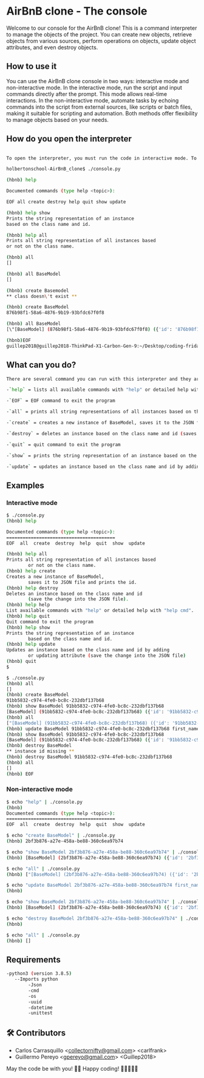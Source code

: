 # AirBnB clone - The console

Welcome to our console for the AirBnB clone! This is a command interpreter to manage the objects of the project. You can create new objects, retrieve objects from various sources, perform operations on objects, update object attributes, and even destroy objects.

## How to use it

You can use the AirBnB clone console in two ways: interactive mode and non-interactive mode. In the interactive mode, run the script and input commands directly after the prompt. This mode allows real-time interactions. In the non-interactive mode, automate tasks by echoing commands into the script from external sources, like scripts or batch files, making it suitable for scripting and automation. Both methods offer flexibility to manage objects based on your needs.

## How do you open the interpreter

```bash

To open the interpreter, you must run the code in interactive mode. To run it you type in the terminal ./console.py and it will be in interactive mode.

holbertonschool-AirBnB_clone$ ./console.py

(hbnb) help

Documented commands (type help <topic>):

EOF all create destroy help quit show update

(hbnb) help show
Prints the string representation of an instance
based on the class name and id.

(hbnb) help all
Prints all string representation of all instances based
or not on the class name.

(hbnb) all
[]

(hbnb) all BaseModel
[]

(hbnb) create Basemodel
** class doesn\'t exist **

(hbnb) create BaseModel
876b98f1-58a6-4876-9b19-93bfdc67f0f8

(hbnb) all BaseModel
[\"[BaseModel] (876b98f1-58a6-4876-9b19-93bfdc67f0f8) ({'id': '876b98f1-58a6-4876-9b19-93bfdc67f0f8', 'created_at': datetime.datetime(2023, 11, 1, 15, 43, 51, 289859), 'updated_at': datetime.datetime(2023, 11, 1, 15, 43, 51, 289890)})\"]

(hbnb)EOF
guillep2018@guillep2018-ThinkPad-X1-Carbon-Gen-9:~/Desktop/coding-fridays/holbertonschool-AirBnB_clone$
```

## What can you do?

```bash
There are several command you can run with this interpreter and they are as follows.

-`help` = lists all available commands with "help" or detailed help with "help cmd"

-`EOF` = EOF command to exit the program

-`all` = prints all string representations of all instances based on the class name

-`create` = creates a new instance of BaseModel, saves it to the JSON file and prints the ID

-`destroy` = deletes an instance based on the class name and id (saves the change into the JSON file)

-`quit` = quit command to exit the program

-`show` = prints the string representation of an instance based on the class name and id

-`update` = updates an instance based on the class name and id by adding or updating attribute (saves the change into the JSON file)

```

## Examples

### Interactive mode

```bash
$ ./console.py
(hbnb) help

Documented commands (type help <topic>):
========================================
EOF  all  create  destroy  help  quit  show  update

(hbnb) help all
Prints all string representation of all instances based
        or not on the class name.
(hbnb) help create
Creates a new instance of BaseModel,
        saves it to JSON file and prints the id.
(hbnb) help destroy
Deletes an instance based on the class name and id
        (save the change into the JSON file).
(hbnb) help help
List available commands with "help" or detailed help with "help cmd".
(hbnb) help quit
Quit command to exit the program
(hbnb) help show
Prints the string representation of an instance
        based on the class name and id.
(hbnb) help update
Updates an instance based on the class name and id by adding
        or updating attribute (save the change into the JSON file)
(hbnb) quit
$

$ ./console.py
(hbnb) all
[]
(hbnb) create BaseModel
91bb5832-c974-4fe0-bc8c-232dbf137b68
(hbnb) show BaseModel 91bb5832-c974-4fe0-bc8c-232dbf137b68
[BaseModel] (91bb5832-c974-4fe0-bc8c-232dbf137b68) ({'id': '91bb5832-c974-4fe0-bc8c-232dbf137b68', 'created_at': datetime.datetime(2023, 11, 2, 12, 27, 12, 479821), 'updated_at': datetime.datetime(2023, 11, 2, 12, 27, 12, 479844)})
(hbnb) all
["[BaseModel] (91bb5832-c974-4fe0-bc8c-232dbf137b68) ({'id': '91bb5832-c974-4fe0-bc8c-232dbf137b68', 'created_at': datetime.datetime(2023, 11, 2, 12, 27, 12, 479821), 'updated_at': datetime.datetime(2023, 11, 2, 12, 27, 12, 479844)})"]
(hbnb) update BaseModel 91bb5832-c974-4fe0-bc8c-232dbf137b68 first_name "Betty"
(hbnb) show BaseModel 91bb5832-c974-4fe0-bc8c-232dbf137b68
[BaseModel] (91bb5832-c974-4fe0-bc8c-232dbf137b68) ({'id': '91bb5832-c974-4fe0-bc8c-232dbf137b68', 'created_at': datetime.datetime(2023, 11, 2, 12, 27, 12, 479821), 'updated_at': datetime.datetime(2023, 11, 2, 12, 27, 12, 479844), 'first_name': 'Betty'})
(hbnb) destroy BaseModel
** instance id missing **
(hbnb) destroy BaseModel 91bb5832-c974-4fe0-bc8c-232dbf137b68
(hbnb) all
[]
(hbnb) EOF
```

### Non-interactive mode

```bash
$ echo "help" | ./console.py
(hbnb)
Documented commands (type help <topic>):
========================================
EOF  all  create  destroy  help  quit  show  update

$ echo "create BaseModel" | ./console.py
(hbnb) 2bf3b876-a27e-458a-be88-360c6ea97b74

$ echo "show BaseModel 2bf3b876-a27e-458a-be88-360c6ea97b74" | ./console.py
(hbnb) [BaseModel] (2bf3b876-a27e-458a-be88-360c6ea97b74) ({'id': '2bf3b876-a27e-458a-be88-360c6ea97b74', 'created_at': datetime.datetime(2023, 11, 2, 12, 40, 40, 942131), 'updated_at': datetime.datetime(2023, 11, 2, 12, 40, 40, 942138)})

$ echo "all" | ./console.py
(hbnb) ["[BaseModel] (2bf3b876-a27e-458a-be88-360c6ea97b74) ({'id': '2bf3b876-a27e-458a-be88-360c6ea97b74', 'created_at': datetime.datetime(2023, 11, 2, 12, 40, 40, 942131), 'updated_at': datetime.datetime(2023, 11, 2, 12, 40, 40, 942138)})"]

$ echo "update BaseModel 2bf3b876-a27e-458a-be88-360c6ea97b74 first_name \"Betty\"" | ./console.py
(hbnb)

$ echo "show BaseModel 2bf3b876-a27e-458a-be88-360c6ea97b74" | ./console.py
(hbnb) [BaseModel] (2bf3b876-a27e-458a-be88-360c6ea97b74) ({'id': '2bf3b876-a27e-458a-be88-360c6ea97b74', 'created_at': datetime.datetime(2023, 11, 2, 12, 40, 40, 942131), 'updated_at': datetime.datetime(2023, 11, 2, 12, 40, 40, 942138), 'first_name': 'Betty'})

$ echo "destroy BaseModel 2bf3b876-a27e-458a-be88-360c6ea97b74" | ./console.py
(hbnb)

$ echo "all" | ./console.py
(hbnb) []
```
## Requirements

```bash
-python3 (version 3.8.5)
   --Imports python
        -Json
        -cmd
        -os
        -uuid
        -datetime
        -unittest
```

## 🛠️ Contributors

- Carlos Carrasquillo \<collectornifty@gmail.com\> \<carlfrank\>
- Guillermo Pereyo \<gpereyo@gmail.com\> \<Guillep2018\>

May the code be with you! 🌌👾
Happy coding! 🚀👨‍💻👩‍💻
